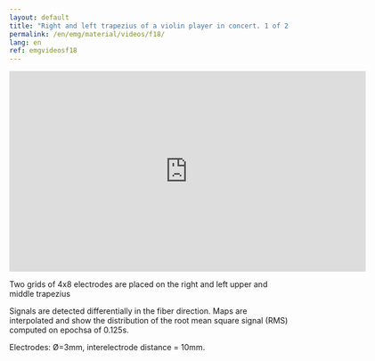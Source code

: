 ```yaml
---
layout: default
title: "Right and left trapezius of a violin player in concert. 1 of 2."
permalink: /en/emg/material/videos/f18/
lang: en
ref: emgvideosf18
---
```


<iframe width="640" height="360" src="https://www.youtube.com/embed/-TdZ0NRBbpk?rel=0&loop=1&modestbranding=1&playlist=-TdZ0NRBbpk" frameborder="0" gesture="media" allow="encrypted-media" allowfullscreen></iframe>

Two grids of 4x8 electrodes are placed on the right and left upper and middle trapezius

Signals are detected differentially in the fiber direction. Maps are interpolated and show the distribution of the root mean square signal (RMS) computed on epochsa of 0.125s.

Electrodes: Ø=3mm, interelectrode distance = 10mm.